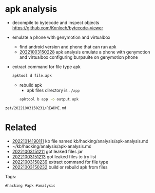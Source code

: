 # apk analysis

- decompile to bytecode and inspect objects
  https://github.com/Konloch/bytecode-viewer

- emulate a phone with genymotion and virtualbox
  - find android version and phone that can run apk
  - [20221003150228](/zet/20221003150228/README.md) apk analysis emulate a phone with genymotion and virtualbox configuring burpsuite on genymotion phone

- extract command for file type apk
  ```bash
  apktool d file.apk
  ```
  - rebuild apk
    - apk files directory is `./app`
    ```bash
    apktool b app -o output.apk
    ```

` zet/20221003150231/README.md `

# Related

- [20221014190111](/zet/20221014190111/README.md) kb file named kb/hacking/analysis/apk-analysis.md
- ~/kb/hacking/analysis/apk-analysis.md
- [20221003151211](/zet/20221003151211/README.md) got leaked files jar
- [20221003151213](/zet/20221003151213/README.md) got leaked files to try list
- [20221003150239](/zet/20221003150239/README.md) extract command for file type
- [20221003150232](/zet/20221003150232/README.md) build or rebuild apk from files

Tags:

    #hacking #apk #analysis

